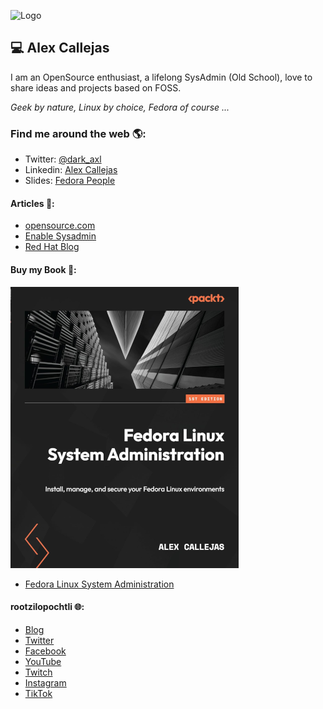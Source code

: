 ![Logo](https://github.com/darkaxl/darkaxl/blob/master/header4github.png)

## 💻 Alex Callejas

I am an OpenSource enthusiast, a lifelong SysAdmin (Old School), love to share ideas and projects based on FOSS.

_Geek by nature, Linux by choice, Fedora of course ..._

### Find me around the web 🌎:

- Twitter: [@dark_axl](https://twitter.com/dark_axl)
- Linkedin: [Alex Callejas](https://www.linkedin.com/in/alexcallejas/)
- Slides: [Fedora People](https://darkaxl017.fedorapeople.org/slides/)

#### Articles 📝:

- [opensource.com](https://opensource.com/users/darkaxl) 
- [Enable Sysadmin](https://www.redhat.com/sysadmin/users/darkaxl) 
- [Red Hat Blog](https://www.redhat.com/en/authors/alex-callejas)

#### Buy my Book 📖:

<img src="https://github.com/AlexCallejas/AlexCallejas/blob/master/FedoraLinuxAdminBook.png" alt="Fedora Linux System Administration">

- [Fedora Linux System Administration](https://packt.link/Alex)

#### rootzilopochtli 🌐:

- [Blog](http://www.rootzilopochtli.com/) 
- [Twitter](https://twitter.com/rootzilopochtli) 
- [Facebook](https://www.facebook.com/rootzilopochtli) 
- [YouTube](https://www.youtube.com/c/rootzilopochtli) 
- [Twitch](https://www.twitch.tv/rootzilopochtli) 
- [Instagram](https://www.instagram.com/rootzilopochtli/) 
- [TikTok](https://www.tiktok.com/@rootzilopochtli?)

<!--
### Alex Callejas 💻

<img src="https://github.com/darkaxl/darkaxl/blob/master/header4github.png" alt="banner of rootzilopochtli.com">

I am an OpenSource enthusiast, SysAdmin lifelong  (Old School), venturing into the use of sharing ideas and projects through this platform.

_Geek by nature, Linux by choice, Fedora of course ..._

#### Find me around the web 🌎:

- Twitter: [@dark_axl](https://twitter.com/dark_axl)
- rootzilopochtli: [Blog](http://www.rootzilopochtli.com/) | [Twitter](https://twitter.com/rootzilopochtli) | [Facebook](https://www.facebook.com/rootzilopochtli) | [YouTube](https://www.youtube.com/c/rootzilopochtli) | [Twitch](https://www.twitch.tv/rootzilopochtli) | [Instagram](https://www.instagram.com/rootzilopochtli/) | [TikTok](https://www.tiktok.com/@rootzilopochtli?)
- Linkedin: [Alex Callejas](https://www.linkedin.com/in/alexcallejas/)
- Slides: [Fedora People](https://darkaxl017.fedorapeople.org/slides/)
- Articles: [opensource.com](https://opensource.com/users/darkaxl) | [Enable Sysadmin](https://www.redhat.com/sysadmin/users/darkaxl) | [Red Hat Blog](https://www.redhat.com/en/authors/alex-callejas)

#### Pre-order my book 📖:

<img src="https://github.com/AlexCallejas/AlexCallejas/blob/master/PreOrder.png" alt="Fedora Linux System Administration">

- [Fedora Linux System Administration](https://packt.link/Alex)


**darkaxl/darkaxl** is a ✨ _special_ ✨ repository because its `README.md` (this file) appears on your GitHub profile.

### Hi there 👋

Here are some ideas to get you started:

- 🔭 I’m currently working on ...
- 🌱 I’m currently learning ...
- 👯 I’m looking to collaborate on ...
- 🤔 I’m looking for help with ...
- 💬 Ask me about ...
- 📫 How to reach me: ...
- 😄 Pronouns: ...
- ⚡ Fun fact: ...
-->
